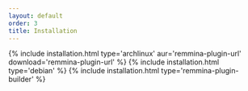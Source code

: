 ```yaml
---
layout: default
order: 3
title: Installation
---
```

{% include installation.html type='archlinux' aur='remmina-plugin-url' download='remmina-plugin-url' %}
{% include installation.html type='debian' %}
{% include installation.html type='remmina-plugin-builder' %}
